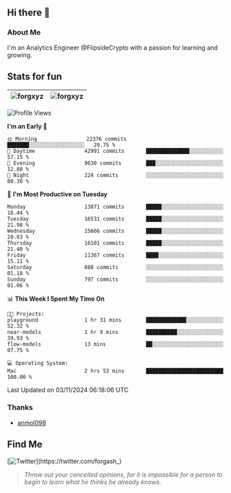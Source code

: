 ## Hi there 👋

### About Me

I'm an Analytics Engineer @FlipsideCrypto with a passion for learning and growing.
  
## Stats for fun

| <img align="center" src="https://github-readme-streak-stats.herokuapp.com/?user=forgxyz&theme=tokyonight" alt="forgxyz" /> | <img align="center" src="https://github-readme-stats.vercel.app/api?username=forgxyz&theme=tokyonight&show_icons=true" alt="forgxyz" /> |
| ------------- |------------- |


<!--START_SECTION:waka-->
![Profile Views](http://img.shields.io/badge/Profile%20Views-0-blue)

**I'm an Early 🐤** 

```text
🌞 Morning                22376 commits       ███████░░░░░░░░░░░░░░░░░░   29.75 % 
🌆 Daytime                42991 commits       ██████████████░░░░░░░░░░░   57.15 % 
🌃 Evening                9630 commits        ███░░░░░░░░░░░░░░░░░░░░░░   12.80 % 
🌙 Night                  224 commits         ░░░░░░░░░░░░░░░░░░░░░░░░░   00.30 % 
```
📅 **I'm Most Productive on Tuesday** 

```text
Monday                   13871 commits       █████░░░░░░░░░░░░░░░░░░░░   18.44 % 
Tuesday                  16531 commits       █████░░░░░░░░░░░░░░░░░░░░   21.98 % 
Wednesday                15666 commits       █████░░░░░░░░░░░░░░░░░░░░   20.83 % 
Thursday                 16101 commits       █████░░░░░░░░░░░░░░░░░░░░   21.40 % 
Friday                   11367 commits       ████░░░░░░░░░░░░░░░░░░░░░   15.11 % 
Saturday                 888 commits         ░░░░░░░░░░░░░░░░░░░░░░░░░   01.18 % 
Sunday                   797 commits         ░░░░░░░░░░░░░░░░░░░░░░░░░   01.06 % 
```


📊 **This Week I Spent My Time On** 

```text
🐱‍💻 Projects: 
playground               1 hr 31 mins        █████████████░░░░░░░░░░░░   52.32 % 
near-models              1 hr 9 mins         ██████████░░░░░░░░░░░░░░░   39.93 % 
flow-models              13 mins             ██░░░░░░░░░░░░░░░░░░░░░░░   07.75 % 

💻 Operating System: 
Mac                      2 hrs 53 mins       █████████████████████████   100.00 % 
```


 Last Updated on 03/11/2024 06:18:06 UTC
<!--END_SECTION:waka-->

### Thanks
 - [anmol098](https://github.com/anmol098/waka-readme-stats/)
  
## Find Me
[![Twitter](https://img.shields.io/twitter/url/https/twitter.com/forgash_.svg?style=social&label=Follow%20%40forgash_)](https://twitter.com/forgash_)


> *Throw out your conceited opinions, for it is impossible for a person to begin to learn what he thinks he already knows.* 
